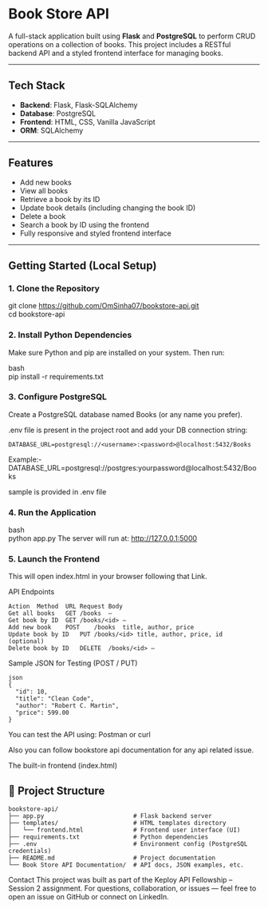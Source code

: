 # Book Store API

A full-stack application built using **Flask** and **PostgreSQL** to perform CRUD operations on a collection of books. This project includes a RESTful backend API and a styled frontend interface for managing books.

---

## Tech Stack

- **Backend**: Flask, Flask-SQLAlchemy  
- **Database**: PostgreSQL  
- **Frontend**: HTML, CSS, Vanilla JavaScript  
- **ORM**: SQLAlchemy  

---

## Features

- Add new books  
- View all books  
- Retrieve a book by its ID  
- Update book details (including changing the book ID)  
- Delete a book  
- Search a book by ID using the frontend  
- Fully responsive and styled frontend interface  

---

## Getting Started (Local Setup)

### 1. Clone the Repository
git clone https://github.com/OmSinha07/bookstore-api.git <br>
cd bookstore-api


### 2. Install Python Dependencies
Make sure Python and pip are installed on your system. Then run:

bash<br>
pip install -r requirements.txt

### 3. Configure PostgreSQL
Create a PostgreSQL database named Books (or any name you prefer).

.env file is present in the project root and add your DB connection string:

```DATABASE_URL=postgresql://<username>:<password>@localhost:5432/Books```

Example:-
DATABASE_URL=postgresql://postgres:yourpassword@localhost:5432/Books

sample is provided in .env file

### 4. Run the Application
bash<br>
python app.py
The server will run at:
http://127.0.0.1:5000


### 5. Launch the Frontend
This will open index.html in your browser following that Link.

API Endpoints
```text
Action	Method	URL	Request Body
Get all books	GET	/books	—
Get book by ID	GET	/books/<id>	—
Add new book	POST	/books	title, author, price
Update book by ID	PUT	/books/<id>	title, author, price, id (optional)
Delete book by ID	DELETE	/books/<id>	—
```

Sample JSON for Testing (POST / PUT)

```text
json
{
  "id": 10,
  "title": "Clean Code",
  "author": "Robert C. Martin",
  "price": 599.00
}
```

You can test the API using:
Postman or
curl

Also you can follow bookstore api documentation for any api related issue.

The built-in frontend (index.html)

## 📁 Project Structure

```text
bookstore-api/
├── app.py                         # Flask backend server
├── templates/                     # HTML templates directory
│   └── frontend.html              # Frontend user interface (UI)
├── requirements.txt               # Python dependencies
├── .env                           # Environment config (PostgreSQL credentials)
├── README.md                      # Project documentation
└── Book Store API Documentation/  # API docs, JSON examples, etc.
```



Contact
This project was built as part of the Keploy API Fellowship – Session 2 assignment.
For questions, collaboration, or issues — feel free to open an issue on GitHub or connect on LinkedIn.

